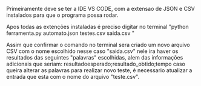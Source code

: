 Primeiramente deve se ter a IDE VS CODE, com a extensao de JSON e CSV instalados para que o programa possa rodar.

Apos todas as extenções instaladas é preciso digitar no terminal "python ferramenta.py automato.json testes.csv saida.csv
"

Assim que confirmar o comando no terminal sera criado um novo arquivo CSV com o nome escolhido nesse caso "saida.csv" nele ira haver os resultados das seguintes "palavras" escolhidas, alem das informações adicionais que seriam: resultadoesperado;resultado_obtido;tempo 
caso queira alterar as palavras para realizar novo teste, é necessario atualizar a entrada que esta com o nome do arquivo "teste.csv".


